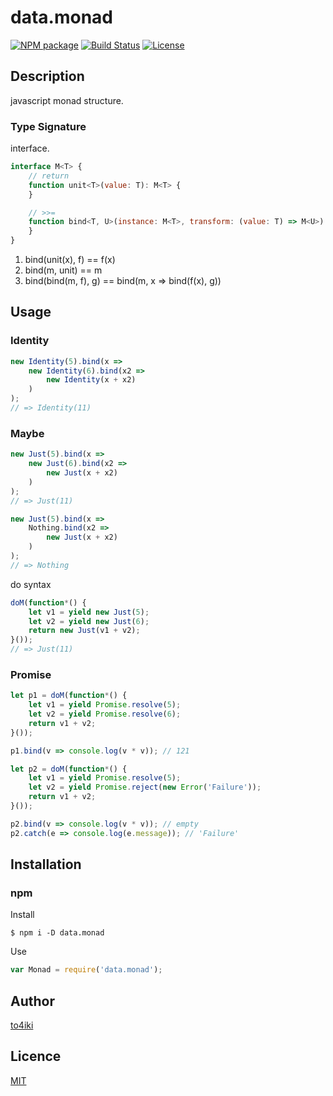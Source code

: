 data.monad
==========

[![NPM package][npm-image]][npm-url]
[![Build Status][travis-image]][travis-url]
[![License][license-image]][license-url]

## Description
javascript monad structure.

### Type Signature

interface.

```js
interface M<T> {
    // return
    function unit<T>(value: T): M<T> {
    }

    // >>=
    function bind<T, U>(instance: M<T>, transform: (value: T) => M<U>): M<U> {
    }
}
```

1. bind(unit(x), f) == f(x)
2. bind(m, unit) == m
3. bind(bind(m, f), g) == bind(m, x => bind(f(x), g))

## Usage

### Identity

```js
new Identity(5).bind(x =>
    new Identity(6).bind(x2 =>
        new Identity(x + x2)
    )
);
// => Identity(11)
```

### Maybe

```js
new Just(5).bind(x =>
    new Just(6).bind(x2 =>
        new Just(x + x2)
    )
);
// => Just(11)

new Just(5).bind(x =>
    Nothing.bind(x2 =>
        new Just(x + x2)
    )
);
// => Nothing
```

do syntax

```js
doM(function*() {
    let v1 = yield new Just(5);
    let v2 = yield new Just(6);
    return new Just(v1 + v2);
}());
// => Just(11)
```

### Promise

```js
let p1 = doM(function*() {
    let v1 = yield Promise.resolve(5);
    let v2 = yield Promise.resolve(6);
    return v1 + v2;
}());

p1.bind(v => console.log(v * v)); // 121

let p2 = doM(function*() {
    let v1 = yield Promise.resolve(5);
    let v2 = yield Promise.reject(new Error('Failure'));
    return v1 + v2;
}());

p2.bind(v => console.log(v * v)); // empty
p2.catch(e => console.log(e.message)); // 'Failure'
```

## Installation

### npm
Install

```
$ npm i -D data.monad
```

Use

```javascript
var Monad = require('data.monad');
```

## Author

[to4iki](https://github.com/to4iki)

## Licence

[MIT](http://to4iki.mit-license.org/)

[travis-url]: http://travis-ci.org/to4iki/data.monad
[travis-image]: https://travis-ci.org/to4iki/data.monad.svg?branch=master

[npm-url]: https://npmjs.org/package/data.monad
[npm-image]: https://badge.fury.io/js/data.monad.svg

[license-url]: http://to4iki.mit-license.org/
[license-image]: http://img.shields.io/badge/license-MIT-brightgreen.svg
